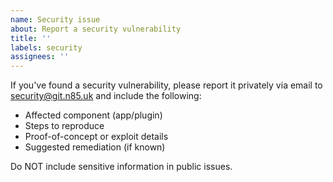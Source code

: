 ```yaml
---
name: Security issue
about: Report a security vulnerability
title: ''
labels: security
assignees: ''
---
```


If you've found a security vulnerability, please report it privately via email to <security@git.n85.uk> and include the following:

- Affected component (app/plugin)
- Steps to reproduce
- Proof-of-concept or exploit details
- Suggested remediation (if known)

Do NOT include sensitive information in public issues.

